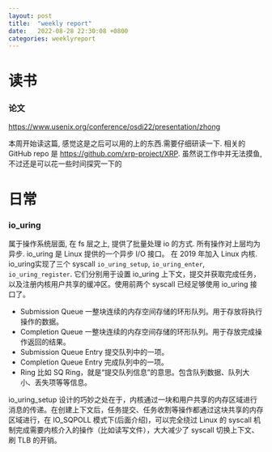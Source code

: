 ```yaml
---
layout: post
title:  "weekly report"
date:   2022-08-28 22:30:08 +0800
categories: weeklyreport
---
```


# 读书

### 论文

https://www.usenix.org/conference/osdi22/presentation/zhong

本周开始读这篇, 感觉这是之后可以用的上的东西.需要仔细研读一下. 相关的 GitHub repo 是 https://github.com/xrp-project/XRP. 虽然说工作中并无法摸鱼,不过还是可以花一些时间探究一下的 


# 日常

### io_uring

属于操作系统层面, 在 fs 层之上, 提供了批量处理 io 的方式. 所有操作对上层均为异步.
io_uring 是 Linux 提供的一个异步 I/O 接口。 在 2019 年加入 Linux 内核. io_uring实现了三个 syscall ```io_uring_setup```, ```io_uring_enter```, ```io_uring_register```. 它们分别用于设置 io_uring 上下文，提交并获取完成任务，以及注册内核用户共享的缓冲区。使用前两个 syscall 已经足够使用 io_uring 接口了。

- Submission Queue 一整块连续的内存空间存储的环形队列。用于存放将执行操作的数据。
- Completion Queue 一整块连续的内存空间存储的环形队列。用于存放完成操作返回的结果。
- Submission Queue Entry 提交队列中的一项。
- Completion Queue Entry 完成队列中的一项。
- Ring 比如 SQ Ring，就是“提交队列信息”的意思。包含队列数据、队列大小、丢失项等等信息。

io_uring_setup 设计的巧妙之处在于，内核通过一块和用户共享的内存区域进行消息的传递。在创建上下文后，任务提交、任务收割等操作都通过这块共享的内存区域进行，在 IO_SQPOLL 模式下(后面介绍)，可以完全绕过 Linux 的 syscall 机制完成需要内核介入的操作（比如读写文件），大大减少了 syscall 切换上下文、刷 TLB 的开销。




